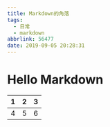 ```yaml
---
title: Markdown的角落
tags:
  - 日常
  - markdown
abbrlink: 56477
date: 2019-09-05 20:28:31
---
```


# Hello Markdown

| 1    | 2    | 3    |
| ---- | ---- | ---- |
| 4    | 5    | 6    |

